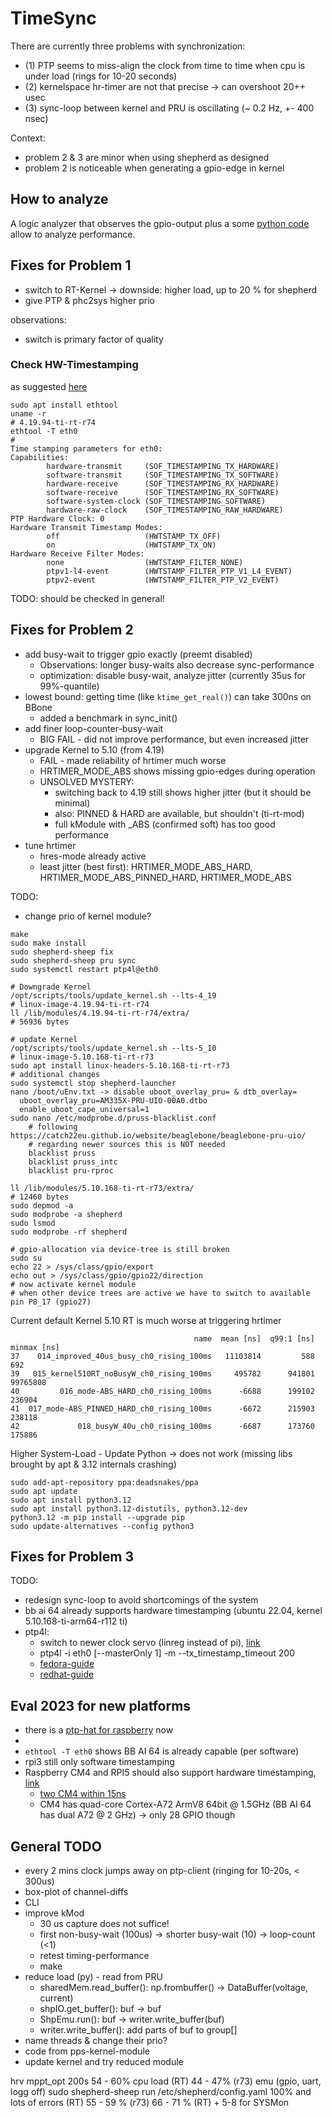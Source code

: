 # TimeSync

There are currently three problems with synchronization:

- (1) PTP seems to miss-align the clock from time to time when cpu is under load (rings for 10-20 seconds)
- (2) kernelspace hr-timer are not that precise -> can overshoot 20++ usec
- (3) sync-loop between kernel and PRU is oscillating (~ 0.2 Hz, +- 400 nsec)

Context:

- problem 2 & 3 are minor when using shepherd as designed
- problem 2 is noticeable when generating a gpio-edge in kernel

## How to analyze

A logic analyzer that observes the gpio-output plus a some [python code](https://github.com/orgua/shepherd/tree/dev/software/test_timesync) allow to analyze performance.

## Fixes for Problem 1

- switch to RT-Kernel -> downside: higher load, up to 20 % for shepherd
- give PTP & phc2sys higher prio

observations:

- switch is primary factor of quality

### Check HW-Timestamping

as suggested [here](https://forum.beagleboard.org/t/beaglebone-black-hardware-timestamping-with-5-10-ti-rt-kernel-using-omap-image-builder/31031/11)

```Shell
sudo apt install ethtool
uname -r
# 4.19.94-ti-rt-r74
ethtool -T eth0
#
Time stamping parameters for eth0:
Capabilities:
        hardware-transmit     (SOF_TIMESTAMPING_TX_HARDWARE)
        software-transmit     (SOF_TIMESTAMPING_TX_SOFTWARE)
        hardware-receive      (SOF_TIMESTAMPING_RX_HARDWARE)
        software-receive      (SOF_TIMESTAMPING_RX_SOFTWARE)
        software-system-clock (SOF_TIMESTAMPING_SOFTWARE)
        hardware-raw-clock    (SOF_TIMESTAMPING_RAW_HARDWARE)
PTP Hardware Clock: 0
Hardware Transmit Timestamp Modes:
        off                   (HWTSTAMP_TX_OFF)
        on                    (HWTSTAMP_TX_ON)
Hardware Receive Filter Modes:
        none                  (HWTSTAMP_FILTER_NONE)
        ptpv1-l4-event        (HWTSTAMP_FILTER_PTP_V1_L4_EVENT)
        ptpv2-event           (HWTSTAMP_FILTER_PTP_V2_EVENT)
```

TODO: should be checked in general!

## Fixes for Problem 2

- add busy-wait to trigger gpio exactly (preemt disabled)
  - Observations: longer busy-waits also decrease sync-performance
  - optimization: disable busy-wait, analyze jitter (currently 35us for 99%-quantile)
- lowest bound: getting time (like `ktime_get_real()`) can take 300ns on BBone
  - added a benchmark in sync_init()
- add finer loop-counter-busy-wait 
  - BIG FAIL - did not improve performance, but even increased jitter
- upgrade Kernel to 5.10 (from 4.19) 
  - FAIL - made reliability of hrtimer much worse
  - HRTIMER_MODE_ABS shows missing gpio-edges during operation
  - UNSOLVED MYSTERY: 
    - switching back to 4.19 still shows higher jitter (but it should be minimal)
    - also: PINNED & HARD are available, but shouldn't (ti-rt-mod)
    - full kModule with _ABS (confirmed soft) has too good performance
- tune hrtimer
  - hres-mode already active
  - least jitter (best first): HRTIMER_MODE_ABS_HARD, HRTIMER_MODE_ABS_PINNED_HARD, HRTIMER_MODE_ABS

TODO:
- change prio of kernel module?

```shell
make
sudo make install
sudo shepherd-sheep fix
sudo shepherd-sheep pru sync
sudo systemctl restart ptp4l@eth0
```

```Shell
# Downgrade Kernel
/opt/scripts/tools/update_kernel.sh --lts-4_19
# linux-image-4.19.94-ti-rt-r74
ll /lib/modules/4.19.94-ti-rt-r74/extra/
# 56936 bytes

# update Kernel
/opt/scripts/tools/update_kernel.sh --lts-5_10
# linux-image-5.10.168-ti-rt-r73
sudo apt install linux-headers-5.10.168-ti-rt-r73
# additional changes
sudo systemctl stop shepherd-launcher
nano /boot/uEnv.txt -> disable uboot_overlay_pru= & dtb_overlay=
  uboot_overlay_pru=AM335X-PRU-UIO-00A0.dtbo
  enable_uboot_cape_universal=1
sudo nano /etc/modprobe.d/pruss-blacklist.conf
    # following https://catch22eu.github.io/website/beaglebone/beaglebone-pru-uio/
    # regarding newer sources this is NOT needed
    blacklist pruss
    blacklist pruss_intc
    blacklist pru-rproc

ll /lib/modules/5.10.168-ti-rt-r73/extra/
# 12460 bytes
sudo depmod -a
sudo modprobe -a shepherd
sudo lsmod
sudo modprobe -rf shepherd
```

```shell
# gpio-allocation via device-tree is still broken
sudo su
echo 22 > /sys/class/gpio/export
echo out > /sys/class/gpio/gpio22/direction
# now activate kernel module
# when other device trees are active we have to switch to available pin P8_17 (gpio27)
```

Current default Kernel 5.10 RT is much worse at triggering hrtimer

```Shell
                                         name  mean [ns]  q99:1 [ns]  minmax [ns]
37    014_improved_40us_busy_ch0_rising_100ms   11103814         588          692
39   015_kernel510RT_noBusyW_ch0_rising_100ms     495782      941801     99765808
40         016_mode-ABS_HARD_ch0_rising_100ms      -6688      199102       236904
41  017_mode-ABS_PINNED_HARD_ch0_rising_100ms      -6672      215903       238118
42             018_busyW_40u_ch0_rising_100ms      -6687      173760       175886

```

Higher System-Load - Update Python
-> does not work (missing libs brought by apt & 3.12 internals crashing) 

```Shell
sudo add-apt-repository ppa:deadsnakes/ppa
sudo apt update
sudo apt install python3.12
sudo apt install python3.12-distutils, python3.12-dev
python3.12 -m pip install --upgrade pip
sudo update-alternatives --config python3
```

## Fixes for Problem 3

TODO:

- redesign sync-loop to avoid shortcomings of the system
- bb ai 64 already supports hardware timestamping (ubuntu 22.04, kernel 5.10.168-ti-arm64-r112 ti)
- ptp4l: 
  - switch to newer clock servo (linreg instead of pi), [link](https://medium.com/inatech/sync-your-clocks-better-ptp-settings-on-raspberry-pi-37a9a54e4802)
  - ptp4l -i eth0 [--masterOnly 1] -m --tx_timestamp_timeout 200
  - [fedora-guide](https://docs.fedoraproject.org/en-US/fedora/latest/system-administrators-guide/servers/Configuring_PTP_Using_ptp4l/)
  - [redhat-guide](https://www.redhat.com/en/blog/combining-ptp-ntp-get-best-both-worlds)

## Eval 2023 for new platforms

- there is a [ptp-hat for raspberry](https://hackaday.com/2021/08/16/new-part-day-raspberry-pi-hat-for-ieee1588-precision-time-protocol/) now
- 
- `ethtool -T eth0` shows BB AI 64 is already capable (per software)
- rpi3 still only software timestamping
- Raspberry CM4 and RPI5 should also support hardware timestamping, [link](https://forums.raspberrypi.com/viewtopic.php?t=358275)
  - [two CM4 within 15ns](https://www.jeffgeerling.com/blog/2022/ptp-and-ieee-1588-hardware-timestamping-on-raspberry-pi-cm4)
  - CM4 has quad-core Cortex-A72 ArmV8 64bit @ 1.5GHz (BB AI 64 has dual A72 @ 2 GHz) -> only 28 GPIO though

## General TODO

- every 2 mins clock jumps away on ptp-client (ringing for 10-20s, < 300us)
- box-plot of channel-diffs
- CLI
- improve kMod
    - 30 us capture does not suffice!
    - first non-busy-wait (100us) -> shorter busy-wait (10) -> loop-count (<1)
    - retest timing-performance
    - make
- reduce load (py) - read from PRU
    - sharedMem.read_buffer(): np.frombuffer() -> DataBuffer(voltage, current)
    - shpIO.get_buffer(): buf -> buf
    - ShpEmu.run(): buf -> writer.write_buffer(buf)
    - writer.write_buffer(): add parts of buf to group[]
- name threads & change their prio?
- code from pps-kernel-module
- update kernel and try reduced module


hrv mppt_opt 200s
    54 - 60% cpu load (RT)
    44 - 47%        (r73)
emu (gpio, uart, logg off)
sudo shepherd-sheep run /etc/shepherd/config.yaml
    100% and lots of errors (RT)
    55 - 59 % (r73)
    66 - 71 % (RT) + 5-8 for SYSMon

